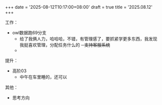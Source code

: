 +++
date = '2025-08-12T10:17:00+08:00'
draft = true
title = '2025.08.12'
+++
<!--more-->
工作：
- owl数据跑69分支
    - 给了我俩人力，哈哈哈，不错，有管理感了，要抓紧学更多东西，我发现我挺喜欢管理，分配任务什么的
~~- 支持客服系统~~
    - 

提升：
- 高阶03
  - 中午在车里睡的，还可以

其他：

- 思考方向
